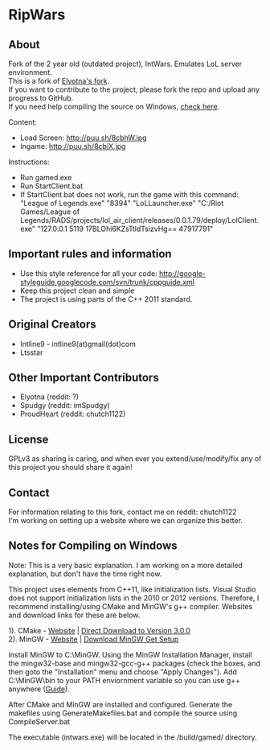 RipWars
==================
About
------
Fork of the 2 year old (outdated project), IntWars. Emulates LoL server environment.  
This is a fork of [Elyotna's fork](https://github.com/Elyotna/IntWars).   
If you want to contribute to the project, please fork the repo and upload any progress to GitHub.  
If you need help compiling the source on Windows, [check here](#notes-for-compiling-on-windows).

Content:
* Load Screen: http://puu.sh/8cbhW.jpg
* Ingame: http://puu.sh/8cbiX.jpg


Instructions:
* Run gamed.exe
* Run StartClient.bat
* If StartClient.bat does not work, run the game with this command: "League of Legends.exe" "8394" "LoLLauncher.exe" "C:/Riot Games/League of Legends/RADS/projects/lol_air_client/releases/0.0.1.79/deploy/LolClient.exe" "127.0.0.1 5119 17BLOhi6KZsTtldTsizvHg== 47917791"

Important rules and information
---------
* Use this style reference for all your code: http://google-styleguide.googlecode.com/svn/trunk/cppguide.xml
* Keep this project clean and simple
* The project is using parts of the C++ 2011 standard.

Original Creators
-------
* Intline9 - intline9(at)gmail(dot)com
* Ltsstar

Other Important Contributors
-------
* Elyotna (reddit: ?)
* Spudgy (reddit: imSpudgy)
* ProudHeart (reddit: chutch1122)


License
-------
GPLv3 as sharing is caring, and when ever you extend/use/modify/fix any of this project you should share it again!

Contact
-------
For information relating to this fork, contact me on reddit: chutch1122  
I'm working on setting up a website where we can organize this better.

Notes for Compiling on Windows
---------
Note: This is a very basic explanation. I am working on a more detailed explanation, but don't have the time right now.

This project uses elements from C++11, like initialization lists. Visual Studio does not support initialization lists in the 2010 or 2012 versions. Therefore, I recommend installing/using CMake and MinGW's g++ compiler. Websites and download links for these are below.

1). CMake - [Website](http://www.cmake.org/cmake/resources/software.html) | [Direct Download to Version 3.0.0](http://www.cmake.org/files/v3.0/cmake-3.0.0-win32-x86.exe)  
2). MinGW - [Website](http://www.mingw.org/) | [Download MinGW Get Setup](http://sourceforge.net/projects/mingw/files/Installer/mingw-get-setup.exe/download)


Install MinGW to C:\MinGW\. Using the MinGW Installation Manager, install the mingw32-base and mingw32-gcc-g++ packages (check the boxes, and then goto the "Installation" menu and choose "Apply Changes"). 
Add C:\MinGW\bin to your PATH enviornment variable so you can use g++ anywhere ([Guide](http://www.computerhope.com/issues/ch000549.htm)).

After CMake and MinGW are installed and configured. Generate the makefiles using GenerateMakefiles.bat and compile the source using CompileServer.bat

The executable (intwars.exe) will be located in the /build/gamed/ directory.